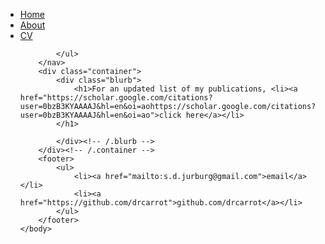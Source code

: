 
<html>
	<head>
		<title>Stephanie Jurburg, microbial ecologist extraordinaire</title>
		<!-- link to main stylesheet -->
		<link rel="stylesheet" type="text/css" href="/css/main.css">
	</head>
	<body>
		<nav>
    		<ul>
        		<li><a href="/">Home</a></li>
	        	<li><a href="/about">About</a></li>
        		<li><a href="/cv">CV</a></li>
        	
    		</ul>
		</nav>
		<div class="container">
    		<div class="blurb">
        		<h1>For an updated list of my publications, <li><a href="https://scholar.google.com/citations?user=0bzB3KYAAAAJ&hl=en&oi=aohttps://scholar.google.com/citations?user=0bzB3KYAAAAJ&hl=en&oi=ao">click here</a></li>
			</h1>
				
    		</div><!-- /.blurb -->
		</div><!-- /.container -->
		<footer>
    		<ul>
        		<li><a href="mailto:s.d.jurburg@gmail.com">email</a></li>
        		<li><a href="https://github.com/drcarrot">github.com/drcarrot</a></li>
			</ul>
		</footer>
	</body>
</html>
